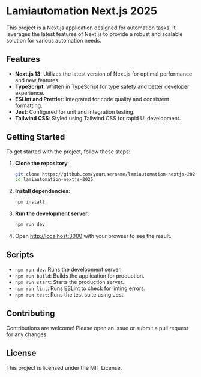 # Lamiautomation Next.js 2025

This project is a Next.js application designed for automation tasks. It leverages the latest features of Next.js to provide a robust and scalable solution for various automation needs.

## Features

- **Next.js 13**: Utilizes the latest version of Next.js for optimal performance and new features.
- **TypeScript**: Written in TypeScript for type safety and better developer experience.
- **ESLint and Prettier**: Integrated for code quality and consistent formatting.
- **Jest**: Configured for unit and integration testing.
- **Tailwind CSS**: Styled using Tailwind CSS for rapid UI development.

## Getting Started

To get started with the project, follow these steps:

1. **Clone the repository**:
    ```bash
    git clone https://github.com/yourusername/lamiautomation-nextjs-2025.git
    cd lamiautomation-nextjs-2025
    ```

2. **Install dependencies**:
    ```bash
    npm install
    ```

3. **Run the development server**:
    ```bash
    npm run dev
    ```

4. Open [http://localhost:3000](http://localhost:3000) with your browser to see the result.

## Scripts

- `npm run dev`: Runs the development server.
- `npm run build`: Builds the application for production.
- `npm run start`: Starts the production server.
- `npm run lint`: Runs ESLint to check for linting errors.
- `npm run test`: Runs the test suite using Jest.

## Contributing

Contributions are welcome! Please open an issue or submit a pull request for any changes.

## License

This project is licensed under the MIT License.

